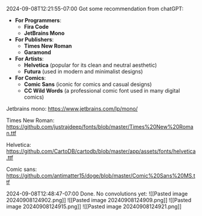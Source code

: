 2024-09-08T12:21:55-07:00
Got some recommendation from chatGPT:

- **For Programmers**:
    - **Fira Code**
    - **JetBrains Mono**
- **For Publishers**:
    - **Times New Roman**
    - **Garamond**
- **For Artists**:
    - **Helvetica** (popular for its clean and neutral aesthetic)
    - **Futura** (used in modern and minimalist designs)
- **For Comics**:
    - **Comic Sans** (iconic for comics and casual designs)
    - **CC Wild Words** (a professional comic font used in many digital comics)

Jetbrains mono: https://www.jetbrains.com/lp/mono/

Times New Roman: https://github.com/justrajdeep/fonts/blob/master/Times%20New%20Roman.ttf

Helvetica: https://github.com/CartoDB/cartodb/blob/master/app/assets/fonts/helvetica.ttf

Comic sans: https://github.com/antimatter15/doge/blob/master/Comic%20Sans%20MS.ttf

2024-09-08T12:48:47-07:00
Done. No convolutions yet:
![[Pasted image 20240908124902.png]]
![[Pasted image 20240908124909.png]]
![[Pasted image 20240908124915.png]]
![[Pasted image 20240908124921.png]]




